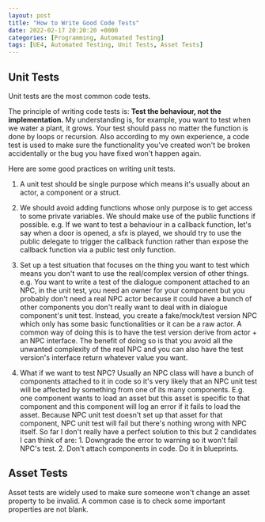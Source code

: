 ```yaml
---
layout: post
title: "How to Write Good Code Tests"
date: 2022-02-17 20:20:20 +0000
categories: [Programming, Automated Testing]
tags: [UE4, Automated Testing, Unit Tests, Asset Tests]
---
```


## Unit Tests

Unit tests are the most common code tests.

The principle of writing code tests is: **Test the behaviour, not the implementation.**
My understanding is, for example, you want to test when we water a plant, it grows. Your test should pass no matter the function is done by loops or recursion.
Also according to my own experience, a code test is used to make sure the functionality you've created won't be broken accidentally or the bug you have fixed won't happen again. 

Here are some good practices on writing unit tests.

1. A unit test should be single purpose which means it's usually about an actor, a component or a struct.

2. We should avoid adding functions whose only purpose is to get access to some private variables. We should make use of the public functions if possible.
e.g. If we want to test a behaviour in a callback function, let's say when a door is opened, a sfx is played, we should try to use the public delegate to trigger the callback function rather than expose the callback function via a public test only function.

3. Set up a test situation that focuses on the thing you want to test which means you don't want to use the real/complex version of other things.
e.g. You want to write a test of the dialogue component attached to an NPC, in the unit test, you need an owner for your component but you probably don't need a real NPC actor because it could have a bunch of other components you don't really want to deal with in dialogue component's unit test. Instead, you create a fake/mock/test version NPC which only has some basic functionalities or it can be a raw actor. A common way of doing this is to have the test version derive from actor + an NPC interface. The benefit of doing so is that you avoid all the unwanted complexity of the real NPC and you can also have the test version's interface return whatever value you want.

4. What if we want to test NPC? Usually an NPC class will have a bunch of components attached to it in code so it's very likely that an NPC unit test will be affected by something from one of its many components. E.g. one component wants to load an asset but this asset is specific to that component and this component will log an error if it fails to load the asset. Because NPC unit test doesn't set up that asset for that component, NPC unit test will fail but there's nothing wrong with NPC itself. So far I don't really have a perfect solution to this but 2 candidates I can think of are: 1. Downgrade the error to warning so it won't fail NPC's test. 2. Don't attach components in code. Do it in blueprints.

## Asset Tests

Asset tests are widely used to make sure someone won't change an asset property to be invalid. A common case is to check some important properties are not blank.
